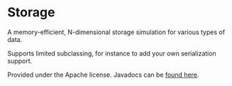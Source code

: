 # Storage

A memory-efficient, N-dimensional storage simulation for various types of data.

Supports limited subclassing, for instance to add your own serialization support.

Provided under the Apache license. Javadocs can be [found here](https://puttysoftware.github.io/lib-java-storage/com.puttysoftware.storage/module-summary.html).
